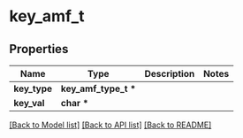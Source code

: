 # key_amf_t

## Properties
Name | Type | Description | Notes
------------ | ------------- | ------------- | -------------
**key_type** | **key_amf_type_t \*** |  | 
**key_val** | **char \*** |  | 

[[Back to Model list]](../README.md#documentation-for-models) [[Back to API list]](../README.md#documentation-for-api-endpoints) [[Back to README]](../README.md)


